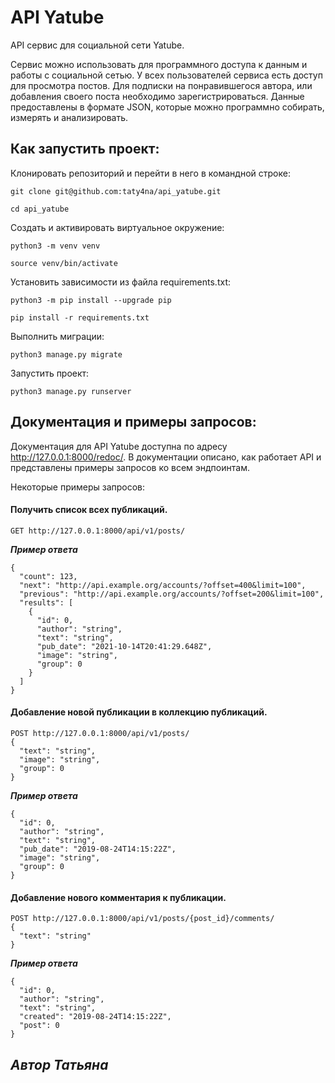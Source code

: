 # API Yatube

API сервис для социальной сети Yatube.

Сервис можно использовать для программного доступа к данным и работы с социальной сетью.
У всех пользователей сервиса есть доступ для просмотра постов. Для подписки на понравившегося автора, или добавления своего поста необходимо зарегистрироваться.
Данные предоставлены в формате JSON, которые можно программно собирать, измерять и анализировать.

## Как запустить проект:

Клонировать репозиторий и перейти в него в командной строке:

```
git clone git@github.com:taty4na/api_yatube.git
```
```
cd api_yatube
```

Cоздать и активировать виртуальное окружение:
```
python3 -m venv venv
```
```
source venv/bin/activate
```

Установить зависимости из файла requirements.txt:
```
python3 -m pip install --upgrade pip
```
```
pip install -r requirements.txt
```

Выполнить миграции:
```
python3 manage.py migrate
```

Запустить проект:
```
python3 manage.py runserver
```

## Документация и примеры запросов:

Документация для API Yatube доступна по адресу http://127.0.0.1:8000/redoc/. 
В документации описано, как работает API и представлены примеры запросов ко всем эндпоинтам.

Некоторые примеры запросов:

#### Получить список всех публикаций.
```
GET http://127.0.0.1:8000/api/v1/posts/
```

***Пример ответа***
```
{
  "count": 123,
  "next": "http://api.example.org/accounts/?offset=400&limit=100",
  "previous": "http://api.example.org/accounts/?offset=200&limit=100",
  "results": [
    {
      "id": 0,
      "author": "string",
      "text": "string",
      "pub_date": "2021-10-14T20:41:29.648Z",
      "image": "string",
      "group": 0
    }
  ]
}
```

#### Добавление новой публикации в коллекцию публикаций.
```
POST http://127.0.0.1:8000/api/v1/posts/
{
  "text": "string",
  "image": "string",
  "group": 0
}
```

***Пример ответа***
```
{
  "id": 0,
  "author": "string",
  "text": "string",
  "pub_date": "2019-08-24T14:15:22Z",
  "image": "string",
  "group": 0
}
```

#### Добавление нового комментария к публикации.
```
POST http://127.0.0.1:8000/api/v1/posts/{post_id}/comments/
{
  "text": "string"
}
```

***Пример ответа***
```
{
  "id": 0,
  "author": "string",
  "text": "string",
  "created": "2019-08-24T14:15:22Z",
  "post": 0
}
```



## ***Автор Татьяна***
